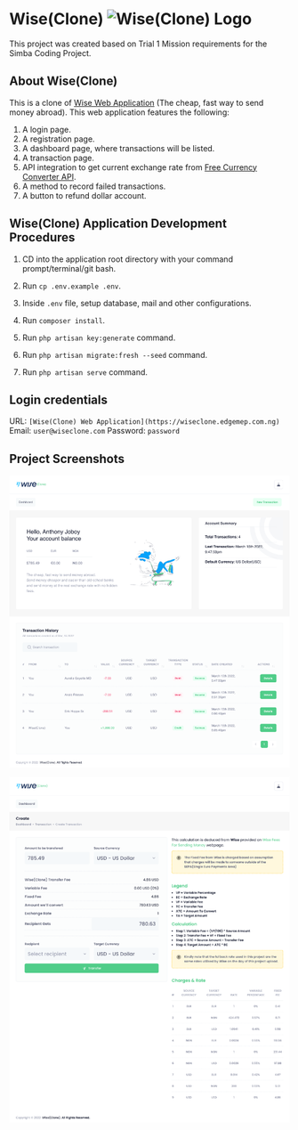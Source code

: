 # Wise(Clone) <img alt="Wise(Clone) Logo" src="https://wise.com/public-resources/assets/logos/wise/brand_logo_inverse.svg">

This project was created based on Trial 1 Mission requirements for the Simba Coding Project.

## About Wise(Clone)

This is a clone of [Wise Web Application](https://www.wise.com) (The cheap, fast way to send money abroad). This web application features the following:

1. A login page.
2. A registration page.
3. A dashboard page, where transactions will be listed.
4. A transaction page. 
5. API integration to get current exchange rate from [Free Currency Converter API](https://www.currencyconverterapi.com/). 
6. A method to record failed transactions.
7. A button to refund dollar account.

## Wise(Clone) Application Development Procedures

1. CD into the application root directory with your command prompt/terminal/git bash.

2. Run `cp .env.example .env`.

3. Inside `.env` file, setup database, mail and other configurations.

4. Run `composer install`.

5. Run `php artisan key:generate` command.

6. Run `php artisan migrate:fresh --seed` command.

7. Run `php artisan serve` command.

## Login credentials
URL: `[Wise(Clone) Web Application](https://wiseclone.edgemep.com.ng)`
Email: `user@wiseclone.com`
Password: `password`

## Project Screenshots

![Screenshot 1](images/screen-1.png)

![Screenshot 2](images/screen-2.png)
